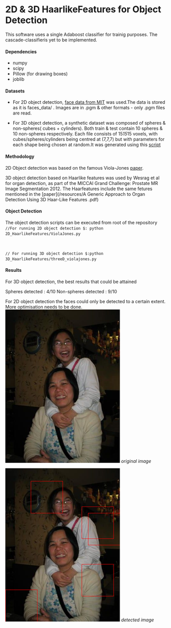 # 2D & 3D HaarlikeFeatures for Object Detection

This software uses a single Adaboost classifier for trainig purposes. The cascade-classifieris yet to be implemented.

#### Dependencies

* numpy
* scipy
* Pillow (for drawing boxes)
* joblib

#### Datasets

* For 2D object detection, [face data from MIT](http://cbcl.mit.edu/software-datasets/FaceData2.html) was used.The data is stored as it is faces_data/ . Images are in .pgm & other formats - only .pgm files are read.

* For 3D object detection, a synthetic dataset was composed of spheres & non-spheres( cubes + cylinders). Both train & test contain 10 spheres & 10 non-spheres respectively. Each file consists of 15*15*15 voxels, with cubes/spheres/cylinders being centred at (7,7,7) but with parameters for each shape being chosen at random.It was generated using this [script](threeD_train_test_generator.py)

#### Methodology

2D Object detection was based on the famous Viola-Jones [paper](/resources/2d_haar_facedetection.pdf).

3D object detection based on Haarlike features was used by Wesrag et al for organ detection, as part of the MICCAI Grand Challenge: Prostate MR Image Segmentation 2012. The Haarfeatures include the same fetures mentioned in the [paper](/resources/A Generic Approach to Organ Detection Using 3D Haar-Like Features .pdf)

#### Object Detection

The object detection scripts can be executed from root of the repository
<code>
//For running 2D object detection
$: python 2D_HaarlikeFeatures/ViolaJones.py

// For running 3D object detection
$:python 3D_HaarlikeFeatures/threeD_violajones.py
</code>

#### Results

For 3D object detection, the best results that could be attained
<div class="message">
  Spheres detected : 4/10
  Non-spheres detected : 9/10
</div>

For 2D object detection the faces could only be detected to a certain extent. More optimisation needs to be done.
![placeholder](/images/demo.jpg)
<em>original image</em>

![placeholder](/images/final.png)
<em>detected image</em>
